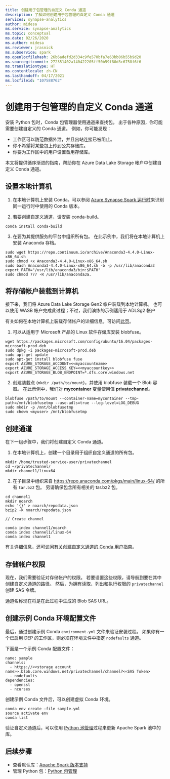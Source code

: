 ```yaml
---
title: 创建用于包管理的自定义 Conda 通道
description: 了解如何创建用于包管理的自定义 Conda 通道
services: synapse-analytics
author: midesa
ms.service: synapse-analytics
ms.topic: conceptual
ms.date: 02/26/2020
ms.author: midesa
ms.reviewer: jrasnick
ms.subservice: spark
ms.openlocfilehash: 26b6adefd2d334c9fe570bfa7e63bb06b55b9d20
ms.sourcegitcommit: 272351402a140422205ff50b59f80d3c6758f6f6
ms.translationtype: HT
ms.contentlocale: zh-CN
ms.lasthandoff: 04/17/2021
ms.locfileid: "107588762"
---
```

# <a name="create-a-custom-conda-channel-for-package-management"></a>创建用于包管理的自定义 Conda 通道 
安装 Python 包时，Conda 包管理器使用通道来查找包。 出于各种原因，你可能需要创建自定义的 Conda 通道。 例如，你可能发现：

- 工作区可以防范数据外泄，并且出站连接已被阻止。  
- 你不希望将某些包上传到公共存储库。
- 你要为工作区中的用户设置备用存储库。

本文将提供循序渐进的指南，帮助你在 Azure Data Lake Storage 帐户中创建自定义 Conda 通道。

## <a name="set-up-your-local-machine"></a>设置本地计算机

1. 在本地计算机上安装 Conda。可以参阅 [Azure Synapse Spark 运行时](./apache-spark-version-support.md)来识别同一运行时中使用的 Conda 版本。
   
2. 若要创建自定义通道，请安装 conda-build。
```
conda install conda-build
```
3. 在要为其提供服务的平台中组织所有包。 在此示例中，我们将在本地计算机上安装 Anaconda 存档。

```
sudo wget https://repo.continuum.io/archive/Anaconda3-4.4.0-Linux-x86_64.sh 
sudo chmod +x Anaconda3-4.4.0-Linux-x86_64.sh  
sudo bash Anaconda3-4.4.0-Linux-x86_64.sh -b -p /usr/lib/anaconda3 
export PATH="/usr/lib/anaconda3/bin:$PATH" 
sudo chmod 777 -R /usr/lib/anaconda3a.  
```
## <a name="mount-the-storage-account-onto-your-machine"></a>将存储帐户装载到计算机
接下来，我们将 Azure Data Lake Storage Gen2 帐户装载到本地计算机。 也可以使用 WASB 帐户完成此过程；不过，我们演练的示例适用于 ADLSg2 帐户 
 
有关如何在本地计算机上装载存储帐户的详细信息，可访问[此页](https://github.com/Azure/azure-storage-fuse#blobfuse )。 

1. 可以从适用于 Microsoft 产品的 Linux 软件存储库安装 blobfuse。

```
wget https://packages.microsoft.com/config/ubuntu/16.04/packages-microsoft-prod.deb 
sudo dpkg -i packages-microsoft-prod.deb 
sudo apt-get update 
sudo apt-get install blobfuse fuse 
export AZURE_STORAGE_ACCOUNT=<<myaccountname>
export AZURE_STORAGE_ACCESS_KEY=<<myaccountkey>>
export AZURE_STORAGE_BLOB_ENDPOINT=*.dfs.core.windows.net 
```

2. 创建装载点 (```mkdir /path/to/mount```)，并使用 blobfuse 装载一个 Blob 容器。 在此示例中，我们对 **mycontainer** 变量使用值 **privatechannel**。
   
```
blobfuse /path/to/mount --container-name=mycontainer --tmp-path=/mnt/blobfusetmp --use-adls=true --log-level=LOG_DEBUG 
sudo mkdir -p /mnt/blobfusetmp
sudo chown <myuser> /mnt/blobfusetmp
```
## <a name="create-the-channel"></a>创建通道
在下一组步骤中，我们将创建自定义 Conda 通道。 

1. 在本地计算机上，创建一个目录用于组织自定义通道的所有包。
   
```
mkdir /home/trusted-service-user/privatechannel 
cd ~/privatechannel/ 
mkdir channel1/linux64 
```

2. 在子目录中组织来自 https://repo.anaconda.com/pkgs/main/linux-64/ 的所有 ```tar.bz2``` 包。 另请确保包含所有相关的 tar.bz2 包。 

```
cd channel1 
mkdir noarch 
echo '{}' > noarch/repodata.json 
bzip2 -k noarch/repodata.json 

// Create channel 

conda index channel1/noarch 
conda index channel1/linux-64 
conda index channel1 
```

有关详细信息，还可[访问有关创建自定义通道的 Conda 用户指南](https://docs.conda.io/projects/conda/en/latest/user-guide/tasks/create-custom-channels.html)。 

## <a name="storage-account-permissions"></a>存储帐户权限
现在，我们需要验证对存储帐户的权限。 若要设置这些权限，请导航到要在其中创建自定义通道的路径。 然后，为拥有读取、列出和执行权限的 ```privatechannel``` 创建 SAS 令牌。 

通道名称现在将是在此过程中生成的 Blob SAS URL。  

## <a name="create-a-sample-conda-environment-configuration-file"></a>创建示例 Conda 环境配置文件
最后，通过创建示例 Conda ```environment.yml``` 文件来验证安装过程。 如果你有一个已启用 DEP 的工作区，则必须在环境文件中指定 ``nodefaults`` 通道。

下面是一个示例 Conda 配置文件：
```
name: sample 
channels: 
  - https://<<storage account name>>.blob.core.windows.net/privatechannel/channel?<<SAS Token>
  - nodefaults 
dependencies: 
  - openssl 
  - ncurses 
```
创建示例 Conda 文件后，可以创建虚拟 Conda 环境。 

```
conda env create –file sample.yml  
source activate env 
conda list 
```
验证自定义通道后，可以使用 [Python 池管理](./apache-spark-manage-python-packages.md)过程来更新 Apache Spark 池中的库。

## <a name="next-steps"></a>后续步骤
- 查看默认库：[Apache Spark 版本支持](apache-spark-version-support.md)
- 管理 Python 包：[Python 包管理](./apache-spark-manage-python-packages.md)


